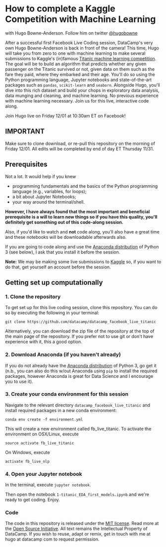 # How to complete a Kaggle Competition with Machine Learning

with Hugo Bowne-Anderson. Follow him on twitter [@hugobowne](https://twitter.com/hugobowne)

After a successful first Facebook Live Coding session, DataCamp's very own Hugo Bowne-Anderson is back in front of the camera! This time, Hugo will take you from zero to one with machine learning to make several submissions to Kaggle's (in)famous [Titanic machine learning competition](https://www.kaggle.com/c/titanic). The goal will be to build an algorithm that predicts whether any given passenger on the Titanic survived or not, given data on them such as the fare they paid, where they embarked and their age. You'll do so using the Python programming language, Jupyter notebooks and state-of-the-art packages such as `pandas`, `scikit-learn` and `seaborn`. Alongside Hugo, you'll dive into this rich dataset and build your chops in exploratory data analysis, data munging and cleaning, and machine learning. No previous experience with machine learning necessary. Join us for this live, interactive code along.

Join Hugo live on Friday 12/01 at 10:30am ET on Facebook!

## IMPORTANT

Make sure to clone download, or re-pull this repository on the morning of Friday 12/01. All edits will be completed by end of day ET Thursday 11/31.

## Prerequisites

Not a lot. It would help if you knew

* programming fundamentals and the basics of the Python programming language (e.g., variables, for loops);
* a bit about Jupyter Notebooks;
* your way around the terminal/shell.


**However, I have always found that the most important and beneficial prerequisite is a will to learn new things so if you have this quality, you'll definitely get something out of this code-along session.**

Also, if you'd like to watch and **not** code along, you'll also have a great time and these notebooks will be downloadable afterwards also.

If you are going to code along and use the [Anaconda distribution](https://www.anaconda.com/download/) of Python 3 (see below), I ask that you install it before the session.

**Note:** We may be making some live submissions to [Kaggle](https://www.kaggle.com) so, if you want to do that, get yourself an account before the session.


## Getting set up computationally

### 1. Clone the repository

To get set up for this live coding session, clone this repository. You can do so by executing the following in your terminal:

```
git clone https://github.com/datacamp/datacamp_facebook_live_titanic
```

Alternatively, you can download the zip file of the repository at the top of the main page of the repository. If you prefer not to use git or don't have experience with it, this a good option.

### 2. Download Anaconda (if you haven't already)

If you do not already have the [Anaconda distribution](https://www.anaconda.com/download/) of Python 3, go get it (n.b., you can also do this w/out Anaconda using `pip` to install the required packages, however Anaconda is great for Data Science and I encourage you to use it).

### 3. Create your conda environment for this session

Navigate to the relevant directory `datacamp_facebook_live_titanic` and install required packages in a new conda environment:

```
conda env create -f environment.yml
```

This will create a new environment called fb_live_titanic. To activate the environment on OSX/Linux, execute

```
source activate fb_live_titanic
```
On Windows, execute

```
activate fb_live_nlp
```


### 4. Open your Jupyter notebook

In the terminal, execute `jupyter notebook`.

Then open the notebook `1-titanic_EDA_first_models.ipynb` and we're ready to get coding. Enjoy.


### Code
The code in this repository is released under the [MIT license](LICENSE). Read more at the [Open Source Initiative](https://opensource.org/licenses/MIT). All text remains the Intellectual Property of DataCamp. If you wish to reuse, adapt or remix, get in touch with me at hugo at datacamp com to request permission.
